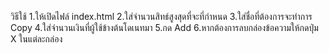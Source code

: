 วิธีใช้ 
1.ให้เปิดไฟล์ index.html
2.ใส่จำนวนสิทธ์สูงสุดที่จะที่กำหนด
3.ใส่ชื่อที่ต้องการจะทำการ Copy
4.ใส่จำนวนเงินที่ผู้ใช้ข้างต้นโดเนทมา
5.กด Add
6.หากต้องการลบกล่องข้อความให้กดปุ่ม X ในแต่ละกล่อง
